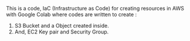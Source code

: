 This is a code, IaC (Infrastructure as Code) for creating resources in AWS with Google Colab where codes are written to create :
1. S3 Bucket and a Object created inside.
2. And, EC2 Key pair and Security Group.

